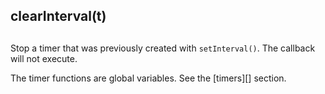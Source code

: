 ## clearInterval(t)

## 

Stop a timer that was previously created with `setInterval()`. The callback
will not execute.

The timer functions are global variables. See the \[timers\]\[\] section.
